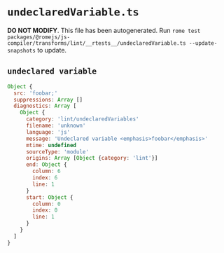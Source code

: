 # `undeclaredVariable.ts`

**DO NOT MODIFY**. This file has been autogenerated. Run `rome test packages/@romejs/js-compiler/transforms/lint/__rtests__/undeclaredVariable.ts --update-snapshots` to update.

## `undeclared variable`

```javascript
Object {
  src: 'foobar;'
  suppressions: Array []
  diagnostics: Array [
    Object {
      category: 'lint/undeclaredVariables'
      filename: 'unknown'
      language: 'js'
      message: 'Undeclared variable <emphasis>foobar</emphasis>'
      mtime: undefined
      sourceType: 'module'
      origins: Array [Object {category: 'lint'}]
      end: Object {
        column: 6
        index: 6
        line: 1
      }
      start: Object {
        column: 0
        index: 0
        line: 1
      }
    }
  ]
}
```
